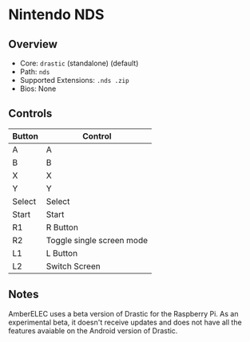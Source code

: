 # Nintendo NDS


## Overview

- Core: `drastic` (standalone) (default)
- Path: `nds`
- Supported Extensions: `.nds .zip`
- Bios: None

## Controls

| Button             | Control                   |
|--------------------|---------------------------|
| A                  | A                         |
| B                  | B                         |
| X                  | X                         |
| Y                  | Y                         |
| Select             | Select                    |
| Start              | Start                     |
| R1                 | R Button                  |
| R2                 | Toggle single screen mode |
| L1                 | L Button                  |
| L2                 | Switch Screen             |

## Notes

AmberELEC uses a beta version of Drastic for the Raspberry Pi. As an experimental beta, it doesn't receive updates and does not have all the features avaiable on the Android version of Drastic.
